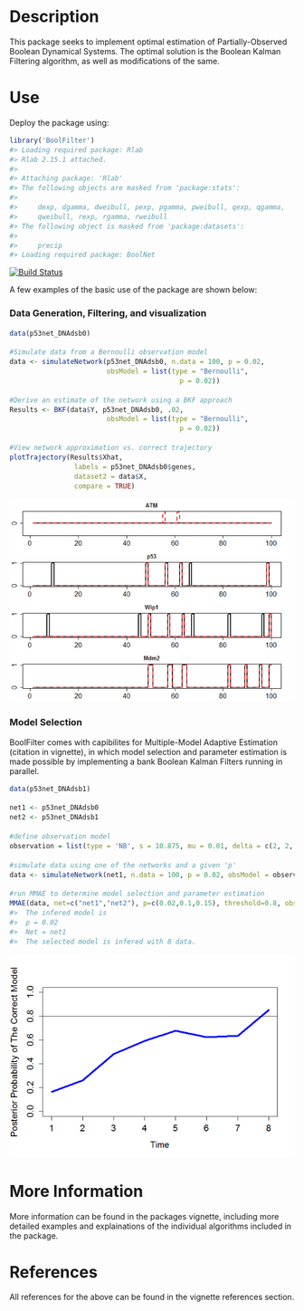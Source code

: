 
<!-- README.md is generated from README.Rmd. Please edit that file -->
Description
===========

This package seeks to implement optimal estimation of Partially-Observed Boolean Dynamical Systems. The optimal solution is the Boolean Kalman Filtering algorithm, as well as modifications of the same.

Use
===

Deploy the package using:

``` r
library('BoolFilter')
#> Loading required package: Rlab
#> Rlab 2.15.1 attached.
#> 
#> Attaching package: 'Rlab'
#> The following objects are masked from 'package:stats':
#> 
#>     dexp, dgamma, dweibull, pexp, pgamma, pweibull, qexp, qgamma,
#>     qweibull, rexp, rgamma, rweibull
#> The following object is masked from 'package:datasets':
#> 
#>     precip
#> Loading required package: BoolNet
```

[![Build Status](https://travis-ci.org/levimcclenny/BoolFilter.svg?branch=master)](https://travis-ci.org/levimcclenny/pkg)

A few examples of the basic use of the package are shown below:

### Data Generation, Filtering, and visualization

``` r
data(p53net_DNAdsb0) 

#Simulate data from a Bernoulli observation model
data <- simulateNetwork(p53net_DNAdsb0, n.data = 100, p = 0.02,
                        obsModel = list(type = "Bernoulli",
                                          p = 0.02))
                            
#Derive an estimate of the network using a BKF approach
Results <- BKF(data$Y, p53net_DNAdsb0, .02,
                        obsModel = list(type = "Bernoulli",
                                          p = 0.02))
                        
#View network approximation vs. correct trajectory
plotTrajectory(Results$Xhat,
                labels = p53net_DNAdsb0$genes,
                dataset2 = data$X,
                compare = TRUE)
```

![](README-unnamed-chunk-3-1.png)

### Model Selection

BoolFilter comes with capibilites for Multiple-Model Adaptive Estimation (citation in vignette), in which model selection and parameter estimation is made possible by implementing a bank Boolean Kalman Filters running in parallel.

``` r
data(p53net_DNAdsb1)

net1 <- p53net_DNAdsb0
net2 <- p53net_DNAdsb1

#define observation model
observation = list(type = 'NB', s = 10.875, mu = 0.01, delta = c(2, 2, 2, 2), phi = c(3, 3, 3, 3))

#simulate data using one of the networks and a given 'p'
data <- simulateNetwork(net1, n.data = 100, p = 0.02, obsModel = observation)
       
#run MMAE to determine model selection and parameter estimation
MMAE(data, net=c("net1","net2"), p=c(0.02,0.1,0.15), threshold=0.8, obsModel = observation)
#>  The infered model is
#>  p = 0.02
#>  Net = net1
#>  The selected model is infered with 8 data.
```

![](README-unnamed-chunk-4-1.png)

More Information
================

More information can be found in the packages vignette, including more detailed examples and explainations of the individual algorithms included in the package.

References
==========

All references for the above can be found in the vignette references section.
